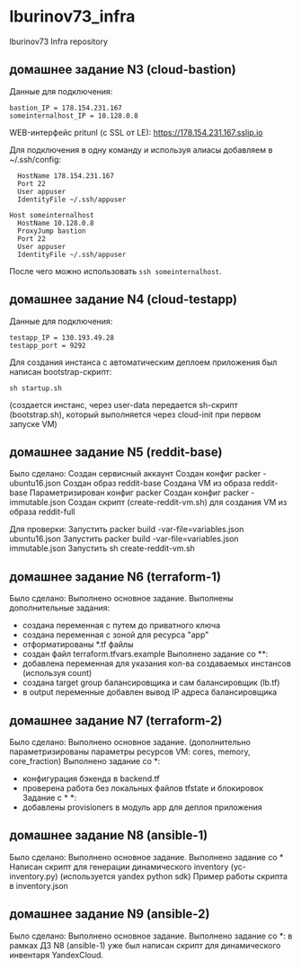 # lburinov73_infra
lburinov73 Infra repository

## домашнее задание N3 (cloud-bastion)
Данные для подключения:
```
bastion_IP = 178.154.231.167
someinternalhost_IP = 10.128.0.8
```

WEB-интерфейс pritunl (с SSL от LE):
https://178.154.231.167.sslip.io

Для подключения в одну команду и используя алиасы добавляем в ~/.ssh/config:
```Host bastion
  HostName 178.154.231.167
  Port 22
  User appuser
  IdentityFile ~/.ssh/appuser

Host someinternalhost
  HostName 10.128.0.8
  ProxyJump bastion
  Port 22
  User appuser
  IdentityFile ~/.ssh/appuser
```
После чего можно использовать `ssh someinternalhost`.

## домашнее задание N4 (cloud-testapp)

Данные для подключения:
```
testapp_IP = 130.193.49.28
testapp_port = 9292
```

Для создания инстанса с автоматическим деплоем приложения был написан bootstrap-скрипт:
```
sh startup.sh
```
(создается инстанс, через user-data передается sh-скрипт (bootstrap.sh), который выполняется через cloud-init при первом запуске VM)

## домашнее задание N5 (reddit-base)

Было сделано:
Создан сервисный аккаунт
Создан конфиг packer - ubuntu16.json
Создан образ reddit-base
Создана VM из образа reddit-base
Параметризирован конфиг packer
Создан конфиг packer - immutable.json
Создан скрипт (create-reddit-vm.sh) для создания VM из образа reddit-full

Для проверки:
Запустить packer build -var-file=variables.json ubuntu16.json
Запустить packer build -var-file=variables.json immutable.json
Запустить sh create-reddit-vm.sh

## домашнее задание N6 (terraform-1)

Было сделано:
Выполнено основное задание.
Выполнены дополнительные задания:
- создана переменная с путем до приватного ключа
- создана переменная с зоной для ресурса "app"
- отформатированы *.tf файлы
- создан файл terraform.tfvars.example
Выполнено задание со **:
- добавлена переменная для указания кол-ва создаваемых инстансов (используя count)
- создана target group балансировщика и сам балансировщик (lb.tf)
- в output переменные добавлен вывод IP адреса балансировщика

## домашнее задание N7 (terraform-2)

Было сделано:
Выполнено основное задание.
(дополнительно параметризированы параметры ресурсов VM: cores, memory, core_fraction)
Выполнено задание со *:
- конфигурация бэкенда в backend.tf
- проверена работа без локальных файлов tfstate и блокировок
Задание с * *:
- добавлены provisioners в модуль app для деплоя приложения

## домашнее задание N8 (ansible-1)
Было сделано:
Выполнено основное задание.
Выполнено задание со *
Написан скрипт для генерации динамического inventory (yc-inventory.py)
(используется yandex python sdk)
Пример работы скрипта в inventory.json

## домашнее задание N9 (ansible-2)
Было сделано:
Выполнено основное задание.
Выполнено задание со *: в рамках ДЗ N8 (ansible-1) уже был написан скрипт для динамического инвентаря YandexCloud.
